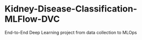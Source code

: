 # Kidney-Disease-Classification-MLFlow-DVC
End-to-End Deep Learning project from data collection to MLOps
